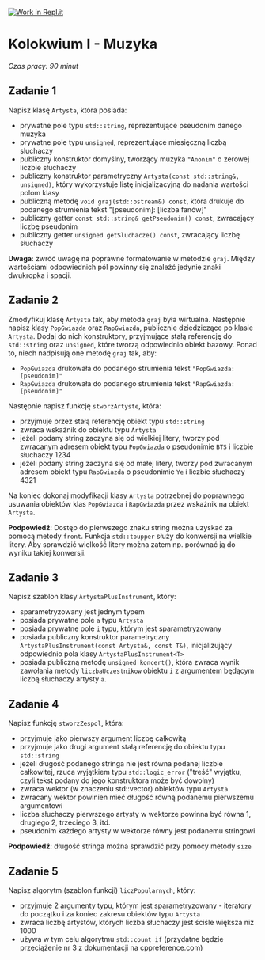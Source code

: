 [![Work in Repl.it](https://classroom.github.com/assets/work-in-replit-14baed9a392b3a25080506f3b7b6d57f295ec2978f6f33ec97e36a161684cbe9.svg)](https://classroom.github.com/online_ide?assignment_repo_id=3906221&assignment_repo_type=AssignmentRepo)
# Kolokwium I - Muzyka
_Czas pracy: 90 minut_

## Zadanie 1
Napisz klasę `Artysta`, która posiada:
- prywatne pole typu `std::string`, reprezentujące pseudonim danego muzyka
- prywatne pole typu `unsigned`, reprezentujące miesięczną liczbą sluchaczy
- publiczny konstruktor domyślny, tworzący muzyka `"Anonim"` o zerowej liczbie słuchaczy
- publiczny konstruktor parametryczny `Artysta(const std::string&, unsigned)`, który wykorzystuje listę inicjalizacyjną do nadania wartości polom klasy
- publiczną metodę `void graj(std::ostream&) const`, która drukuje do podanego strumienia tekst "[pseudonim]: [liczba fanów]"
- publiczny getter `const std::string& getPseudonim() const`, zwracający liczbę pseudonim
- publiczny getter `unsigned getSluchacze() const`, zwracający liczbę słuchaczy

**Uwaga**: zwróć uwagę na poprawne formatowanie w metodzie `graj`. Między wartościami odpowiednich pól powinny się znaleźć jedynie znaki dwukropka i spacji.

## Zadanie 2
Zmodyfikuj klasę `Artysta` tak, aby metoda `graj` była wirtualna. Następnie napisz klasy `PopGwiazda` oraz `RapGwiazda`, publicznie dziedziczące po klasie `Artysta`. Dodaj do nich konstruktory, przyjmujące stałą referencję do `std::string` oraz `unsigned`, które tworzą odpowiednio obiekt bazowy. Ponad to, niech nadpisują one metodę `graj` tak, aby:
- `PopGwiazda` drukowała do podanego strumienia tekst `"PopGwiazda: [pseudonim]"`
- `RapGwiazda` drukowała do podanego strumienia tekst `"RapGwiazda: [pseudonim]"`

Następnie napisz funkcję `stworzArtyste`, która:
- przyjmuje przez stałą referencję obiekt typu `std::string`
- zwraca wskaźnik do obiektu typu `Artysta`
- jeżeli podany string zaczyna się od wielkiej litery, tworzy pod zwracanym adresem obiekt typu `PopGwiazda` o pseudonimie `BTS` i liczbie słuchaczy 1234
- jeżeli podany string zaczyna się od małej litery, tworzy pod zwracanym adresem obiekt typu `RapGwiazda` o pseudonimie `Ye` i liczbie słuchaczy 4321

Na koniec dokonaj modyfikacji klasy `Artysta` potrzebnej do poprawnego usuwania obiektów klas `PopGwiazda` i `RapGwiazda` przez wskaźnik na obiekt `Artysta`.

**Podpowiedź**: Dostęp do pierwszego znaku string można uzyskać za pomocą metody `front`. Funkcja `std::toupper` służy do konwersji na wielkie litery. Aby sprawdzić wielkość litery można zatem np. porównać ją do wyniku takiej konwersji.

## Zadanie 3
Napisz szablon klasy `ArtystaPlusInstrument`, który:
- sparametryzowany jest jednym typem
- posiada prywatne pole `a` typu `Artysta`
- posiada prywatne pole `i` typu, którym jest sparametryzowany
- posiada publiczny konstruktor parametryczny `ArtystaPlusInstrument(const Artysta&, const T&)`, inicjalizujący odpowiednio pola klasy `ArtystaPlusInstrument<T>`
- posiada publiczną metodę `unsigned koncert()`, która zwraca wynik zawołania metody `liczbaUczestnikow` obiektu `i` z argumentem będącym liczbą słuchaczy artysty `a`.

## Zadanie 4
Napisz funkcję `stworzZespol`, która:
- przyjmuje jako pierwszy argument liczbę całkowitą
- przyjmuje jako drugi argument stałą referencję do obiektu typu `std::string`
- jeżeli długość podanego stringa nie jest równa podanej liczbie całkowitej, rzuca wyjątkiem typu `std::logic_error` ("treść" wyjątku, czyli tekst podany do jego konstruktora może być dowolny)
- zwraca wektor (w znaczeniu std::vector) obiektów typu `Artysta`
- zwracany wektor powinien mieć długość równą podanemu pierwszemu argumentowi
- liczba słuchaczy pierwszego artysty w wektorze powinna być równa 1, drugiego 2, trzeciego 3, itd.
- pseudonim każdego artysty w wektorze równy jest podanemu stringowi

**Podpowiedź**: długość stringa można sprawdzić przy pomocy metody `size`

## Zadanie 5
Napisz algorytm (szablon funkcji) `liczPopularnych`, który:
- przyjmuje 2 argumenty typu, którym jest sparametryzowany - iteratory do początku i za koniec zakresu obiektów typu `Artysta`
- zwraca liczbę artystów, których liczba słuchaczy jest ściśle większa niż 1000
- używa w tym celu algorytmu `std::count_if` (przydatne będzie przeciążenie nr 3 z dokumentacji na cppreference.com)
